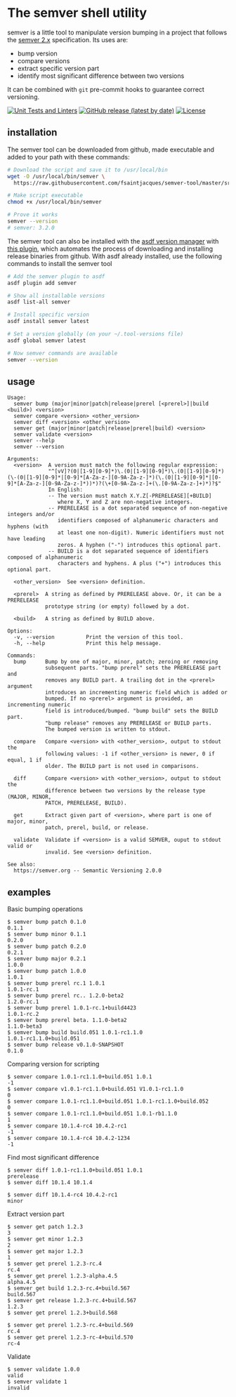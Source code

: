 The semver shell utility
========================

semver is a little tool to manipulate version bumping in a project that
follows the [semver 2.x][semver] specification. Its uses are:

  - bump version
  - compare versions
  - extract specific version part
  - identify most significant difference between two versions

It can be combined with `git` pre-commit hooks to guarantee correct versioning.

[semver]: https://github.com/mojombo/semver

[![Unit Tests and Linters](https://github.com/fsaintjacques/semver-tool/actions/workflows/ci.yaml/badge.svg)](https://github.com/fsaintjacques/semver-tool/actions/workflows/ci.yaml)
[![GitHub release (latest by date)](https://img.shields.io/github/v/release/fsaintjacques/semver-tool)](https://github.com/fsaintjacques/semver-tool/releases/latest)
[![License](https://shields.io/badge/license-Apache%202-blue)](https://github.com/fsaintjacques/semver-tool/blob/master/LICENSE)

installation
-----

The semver tool can be downloaded from github, made executable and added to your path with these commands:

```bash
# Download the script and save it to /usr/local/bin
wget -O /usr/local/bin/semver \
  https://raw.githubusercontent.com/fsaintjacques/semver-tool/master/src/semver

# Make script executable
chmod +x /usr/local/bin/semver

# Prove it works
semver --version
# semver: 3.2.0
```

The semver tool can also be installed with the [asdf version manager](https://asdf-vm.com/) with [this plugin](https://github.com/mathew-fleisch/asdf-semver), which automates the process of downloading and installing release binaries from github. With asdf already installed, use the following commands to install the semver tool

```bash
# Add the semver plugin to asdf
asdf plugin add semver

# Show all installable versions
asdf list-all semver

# Install specific version
asdf install semver latest

# Set a version globally (on your ~/.tool-versions file)
asdf global semver latest

# Now semver commands are available
semver --version
```

usage
-----

```
Usage:
  semver bump (major|minor|patch|release|prerel [<prerel>]|build <build>) <version>
  semver compare <version> <other_version>
  semver diff <version> <other_version>
  semver get (major|minor|patch|release|prerel|build) <version>
  semver validate <version>
  semver --help
  semver --version

Arguments:
  <version>  A version must match the following regular expression:
             "^[vV]?(0|[1-9][0-9]*)\.(0|[1-9][0-9]*)\.(0|[1-9][0-9]*)(\-(0|[1-9][0-9]*|[0-9]*[A-Za-z-][0-9A-Za-z-]*)(\.(0|[1-9][0-9]*|[0-9]*[A-Za-z-][0-9A-Za-z-]*))*)?(\+[0-9A-Za-z-]+(\.[0-9A-Za-z-]+)*)?$"
             In English:
             -- The version must match X.Y.Z[-PRERELEASE][+BUILD]
                where X, Y and Z are non-negative integers.
             -- PRERELEASE is a dot separated sequence of non-negative integers and/or
                identifiers composed of alphanumeric characters and hyphens (with
                at least one non-digit). Numeric identifiers must not have leading
                zeros. A hyphen ("-") introduces this optional part.
             -- BUILD is a dot separated sequence of identifiers composed of alphanumeric
                characters and hyphens. A plus ("+") introduces this optional part.

  <other_version>  See <version> definition.

  <prerel>  A string as defined by PRERELEASE above. Or, it can be a PRERELEASE
            prototype string (or empty) followed by a dot.

  <build>   A string as defined by BUILD above.

Options:
  -v, --version          Print the version of this tool.
  -h, --help             Print this help message.

Commands:
  bump      Bump by one of major, minor, patch; zeroing or removing
            subsequent parts. "bump prerel" sets the PRERELEASE part and
            removes any BUILD part. A trailing dot in the <prerel> argument
            introduces an incrementing numeric field which is added or
            bumped. If no <prerel> argument is provided, an incrementing numeric
            field is introduced/bumped. "bump build" sets the BUILD part.
            "bump release" removes any PRERELEASE or BUILD parts.
            The bumped version is written to stdout.

  compare   Compare <version> with <other_version>, output to stdout the
            following values: -1 if <other_version> is newer, 0 if equal, 1 if
            older. The BUILD part is not used in comparisons.

  diff      Compare <version> with <other_version>, output to stdout the
            difference between two versions by the release type (MAJOR, MINOR,
            PATCH, PRERELEASE, BUILD).

  get       Extract given part of <version>, where part is one of major, minor,
            patch, prerel, build, or release.

  validate  Validate if <version> is a valid SEMVER, ouput to stdout valid or
            invalid. See <version> definition.

See also:
  https://semver.org -- Semantic Versioning 2.0.0
```

examples
--------

Basic bumping operations

    $ semver bump patch 0.1.0
    0.1.1
    $ semver bump minor 0.1.1
    0.2.0
    $ semver bump patch 0.2.0
    0.2.1
    $ semver bump major 0.2.1
    1.0.0
    $ semver bump patch 1.0.0
    1.0.1
    $ semver bump prerel rc.1 1.0.1
    1.0.1-rc.1
    $ semver bump prerel rc.. 1.2.0-beta2
    1.2.0-rc.1
    $ semver bump prerel 1.0.1-rc.1+build4423
    1.0.1-rc.2
    $ semver bump prerel beta. 1.1.0-beta2
    1.1.0-beta3
    $ semver bump build build.051 1.0.1-rc1.1.0
    1.0.1-rc1.1.0+build.051
    $ semver bump release v0.1.0-SNAPSHOT
    0.1.0

Comparing version for scripting

    $ semver compare 1.0.1-rc1.1.0+build.051 1.0.1
    -1
    $ semver compare v1.0.1-rc1.1.0+build.051 V1.0.1-rc1.1.0
    0
    $ semver compare 1.0.1-rc1.1.0+build.051 1.0.1-rc1.1.0+build.052
    0
    $ semver compare 1.0.1-rc1.1.0+build.051 1.0.1-rb1.1.0
    1
    $ semver compare 10.1.4-rc4 10.4.2-rc1
    -1
    $ semver compare 10.1.4-rc4 10.4.2-1234
    -1

Find most significant difference

    $ semver diff 1.0.1-rc1.1.0+build.051 1.0.1
    prerelease
    $ semver diff 10.1.4 10.1.4

    $ semver diff 10.1.4-rc4 10.4.2-rc1
    minor

Extract version part

    $ semver get patch 1.2.3
    3
    $ semver get minor 1.2.3
    2
    $ semver get major 1.2.3
    1
    $ semver get prerel 1.2.3-rc.4
    rc.4
    $ semver get prerel 1.2.3-alpha.4.5
    alpha.4.5
    $ semver get build 1.2.3-rc.4+build.567
    build.567
    $ semver get release 1.2.3-rc.4+build.567
    1.2.3
    $ semver get prerel 1.2.3+build.568

    $ semver get prerel 1.2.3-rc.4+build.569
    rc.4
    $ semver get prerel 1.2.3-rc-4+build.570
    rc-4

Validate

    $ semver validate 1.0.0
    valid
    $ semver validate 1
    invalid
